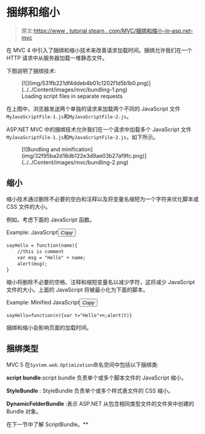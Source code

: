 # 捆绑和缩小

> 原文:[https://www . tutorial stearn . com/MVC/捆绑和缩小-in-asp.net-mvc](https://www.tutorialsteacher.com/mvc/bundling-and-minification-in-asp.net-mvc)

在 MVC 4 中引入了捆绑和缩小技术来改善请求加载时间。捆绑允许我们在一个 HTTP 请求中从服务器加载一堆静态文件。

下图说明了捆绑技术:

<figure>[![](img/531fb221df4ddeb4b01c1202f1d5b1b0.png)](../../Content/images/mvc/bundling-1.png)

<figcaption>Loading script files in separate requests</figcaption>

</figure>

在上图中，浏览器发送两个单独的请求来加载两个不同的 JavaScript 文件`MyJavaScriptFile-1.js`和`MyJavaScriptFile-2.js`。

ASP.NET MVC 中的捆绑技术允许我们在一个请求中加载多个 JavaScript 文件`MyJavaScriptFile-1.js`和`MyJavaScriptFile-2.js`，如下所示。

<figure>[![Bundling and minification](img/32f95ba2d18db122e3d9ae03b27af9fc.png)](../../Content/images/mvc/bundling-2.png)</figure>

## 缩小

缩小技术通过删除不必要的空白和注释以及将变量名缩短为一个字符来优化脚本或 CSS 文件的大小。

例如，考虑下面的 JavaScript 函数。

Example: JavaScript<button class="copy-btn pull-right" title="Copy example code">*Copy*</button> 

```
sayHello = function(name){
    //this is comment
    var msg = "Hello" + name;
    alert(msg);
} 
```

缩小将删除不必要的空格、注释和缩短变量名以减少字符，这将减少 JavaScript 文件的大小。上面的 JavaScript 将被最小化为下面的脚本。

Example: Minified JavaScript<button class="copy-btn pull-right" title="Copy example code">*Copy*</button> 

```
sayHello=function(n){var t="Hello"+n;alert(t)} 
```

捆绑和缩小会影响页面的加载时间。

## 捆绑类型

MVC 5 在`System.web.Optimization`命名空间中包括以下捆绑类:

**script bundle**:script bundle 负责单个或多个脚本文件的 JavaScript 缩小。

**StyleBundle** : StyleBundle 负责单个或多个样式表文件的 CSS 缩小。

**DynamicFolderBundle** :表示 ASP.NET 从包含相同类型文件的文件夹中创建的 Bundle 对象。

在下一节中了解 ScriptBundle。**